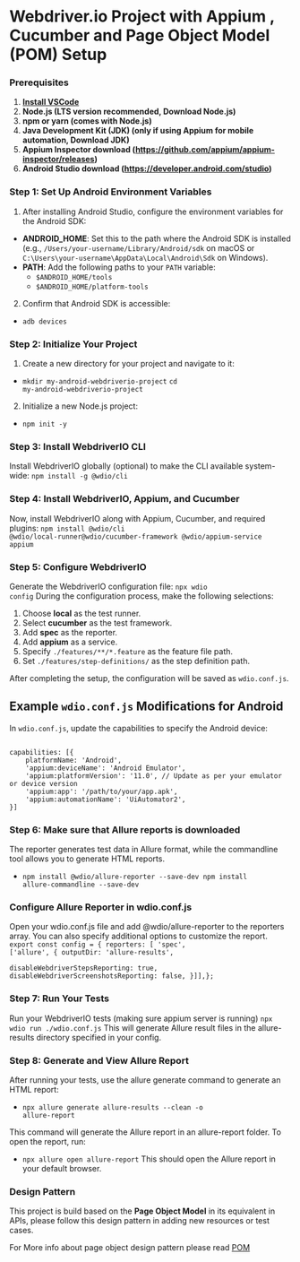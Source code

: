 # Webdriver.io Project with Appium , Cucumber and Page Object Model (POM) Setup

### Prerequisites

1. **[Install VSCode](https://code.visualstudio.com/download)**
2. **Node.js (LTS version recommended, Download Node.js)**
3. **npm or yarn (comes with Node.js)**
4. **Java Development Kit (JDK) (only if using Appium for mobile automation, Download JDK)**
5. **Appium Inspector download (https://github.com/appium/appium-inspector/releases)**
6. **Android Studio download (https://developer.android.com/studio)**
   
### Step 1: Set Up Android Environment Variables

1. After installing Android Studio, configure the environment variables for the Android SDK:

- **ANDROID_HOME**: Set this to the path where the Android SDK is installed (e.g., `/Users/your-username/Library/Android/sdk` on macOS or `C:\Users\your-username\AppData\Local\Android\Sdk` on Windows).
- **PATH**: Add the following paths to your `PATH` variable:
  - `$ANDROID_HOME/tools`
  - `$ANDROID_HOME/platform-tools`

2. Confirm that Android SDK is accessible:
  - <code>adb devices</code>

### Step 2: Initialize Your Project
1. Create a new directory for your project and navigate to it:
  - <code>mkdir my-android-webdriverio-project</code>
    <code>cd my-android-webdriverio-project</code>

2. Initialize a new Node.js project:
  - <code>npm init -y</code>

### Step 3: Install WebdriverIO CLI
Install WebdriverIO globally (optional) to make the CLI available system-wide:
<code>npm install -g @wdio/cli</code> 

### Step 4: Install WebdriverIO, Appium, and Cucumber
Now, install WebdriverIO along with Appium, Cucumber, and required plugins:
 <code>npm install @wdio/cli @wdio/local-runner@wdio/cucumber-framework @wdio/appium-service appium</code>

### Step 5: Configure WebdriverIO
Generate the WebdriverIO configuration file:
 <code>npx wdio config</code>
 During the configuration process, make the following selections:

1. Choose **local** as the test runner.
2. Select **cucumber** as the test framework.
3. Add **spec** as the reporter.
4. Add **appium** as a service.
5. Specify `./features/**/*.feature` as the feature file path.
6. Set `./features/step-definitions/` as the step definition path.

After completing the setup, the configuration will be saved as `wdio.conf.js`.

## Example `wdio.conf.js` Modifications for Android

In `wdio.conf.js`, update the capabilities to specify the Android device:

<code>
capabilities: [{
    platformName: 'Android',
    'appium:deviceName': 'Android Emulator',
    'appium:platformVersion': '11.0', // Update as per your emulator or device version
    'appium:app': '/path/to/your/app.apk',
    'appium:automationName': 'UiAutomator2',
}] </code>

### Step 6: Make sure that Allure reports is downloaded
The reporter generates test data in Allure format, while the commandline tool allows you to generate HTML reports.
- <code>npm install @wdio/allure-reporter --save-dev
npm install allure-commandline --save-dev</code>

### Configure Allure Reporter in wdio.conf.js

Open your wdio.conf.js file and add @wdio/allure-reporter to the reporters array. You can also specify additional options to customize the report.
<code>
export const config = {
    reporters: [
        'spec',
        ['allure', {
            outputDir: 'allure-results',   
            disableWebdriverStepsReporting: true,
            disableWebdriverScreenshotsReporting: false,
        }]],};</code>

### Step 7: Run Your Tests

Run your WebdriverIO tests (making sure appium server is running)
<code>npx wdio run ./wdio.conf.js</code>
This will generate Allure result files in the allure-results directory specified in your config.

### Step 8: Generate and View Allure Report
After running your tests, use the allure generate command to generate an HTML report:
- <code>npx allure generate allure-results --clean -o allure-report</code>

This command will generate the Allure report in an allure-report folder. To open the report, run:
- <code>npx allure open allure-report</code>
This should open the Allure report in your default browser.

<!-- Design Pattern -->
### Design Pattern
This project is build based on the **Page Object Model** in its equivalent in APIs, please follow this design pattern
in adding new resources or test cases.

For More info about page object design pattern please read [POM](https://www.selenium.dev/documentation/test_practices/encouraged/page_object_models/)

